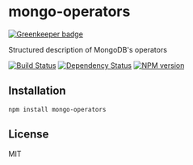 # mongo-operators

[![Greenkeeper badge](https://badges.greenkeeper.io/ForbesLindesay/mongo-operators.svg)](https://greenkeeper.io/)

Structured description of MongoDB's operators

[![Build Status](https://img.shields.io/travis/ForbesLindesay/mongo-operators/master.svg)](https://travis-ci.org/ForbesLindesay/mongo-operators)
[![Dependency Status](https://img.shields.io/david/ForbesLindesay/mongo-operators.svg)](https://david-dm.org/ForbesLindesay/mongo-operators)
[![NPM version](https://img.shields.io/npm/v/mongo-operators.svg)](https://www.npmjs.com/package/mongo-operators)

## Installation

    npm install mongo-operators

## License

  MIT